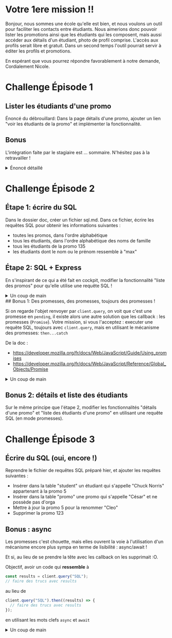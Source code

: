 # Votre 1ere mission !!

Bonjour, nous sommes une école qu'elle est bien, et nous voulons un outil pour faciliter les contacts entre étudiants.
Nous aimerions donc pouvoir lister les promotions ainsi que les étudiants qui les composent,
mais aussi accéder aux détails d'un étudiant, photo de profil comprise.
L'accès aux profils serait libre et gratuit.
Dans un second temps l'outil pourrait servir à éditer les profils et promotions.

En espérant que vous pourrez répondre favorablement à notre demande,
Cordialement
Nicole.

# Challenge Épisode 1

## Lister les étudiants d'une promo

Énoncé du débrouillard: Dans la page détails d'une promo, ajouter un lien "voir les étudiants de la promo" et implémenter la fonctionnalité.

## Bonus

L'intégration faite par le stagiaire est ... sommaire. N'hésitez pas à la retravailler !

<details>
<summary>Énoncé détaillé</summary>

- La fonctionnalité concerne une seule promo, donc là encore on a besoin d'une route paramétrée pour cibler un ID. par exemple `/promo/:id/students`
- La méthode associée doit être dans un controller. Soit `promoController`, soit `studentController`, à vous de voir ce qui vous semble le plus logique, du moment que la méthode porte un nom explicite !
- Dans cette méthode il faut :
  - récupérer l'id de la promo ciblée
  - trouver la liste des étudiants de la promo. Importer la liste des étudiants depuis le json, et utiliser une boucle ou un [`.filter`](https://developer.mozilla.org/fr/docs/Web/JavaScript/Reference/Global_Objects/Array/filter#syntaxe).
  - "render" la view, sans oublier de lui transmettre les données !
- Contruire la view en listant les étudiants
- Ne pas oublier d'ajouter le lien vers la fonctionnalité dans la page "détails d'une promo".
</details>




# Challenge Épisode 2

## Étape 1: écrire du SQL

Dans le dossier doc, créer un fichier sql.md. Dans ce fichier, écrire les requêtes SQL pour obtenir les informations suivantes :

- toutes les promos, dans l'ordre alphabétique
- tous les étudiants, dans l'ordre alphabétique des noms de famille
- tous les étudiants de la promo 135
- les étudiants dont le nom ou le prénom ressemble à "max"

## Étape 2: SQL + Express

En s'inspirant de ce qui a été fait en cockpit, modifier la fonctionnalité "liste des promos" pour qu'elle utilise une requête SQL !

<details>
<summary>Un coup de main</summary>

Toutes les modifications vont se passer dans le fichier `promoController.js` !

- D'abord il faut pouvoir parler à la base de données. Donc il nous faut un client. Créer et connecter un client `pg`, juste avant la définition du controller.
- Puis dans la méthode qui liste des promos, il faut exécuter une requête SQL !
- Ne pas oublier que la méthode `client.query` ne renvoie pas directement les résultats, il faut définir un _callback_.

```js
promoList: (req, res) => {
  //...
  client.query("du sql", (error, results) => {
    // cette fonction se déclenchera quand la BDD aura répondu.
    // c'est ici qu'il faut soit traiter l'erreur si il y en a une, soit utiliser les résultats !
  });
  // pas de code ici : on ne fait rien tant que la BDD n'a pas répondu!
};
```

</details>
## Bonus 1: Des promesses, des promesses, toujours des promesses !

Si on regarde l'objet renvoyer par `client.query`, on voit que c'est une promesse en `pending`, il existe alors une autre solution que les callback : les promesses (`Promise`).
Votre mission, si vous l'acceptez : executer une requête SQL, toujours avec `client.query`, mais en utilisant le mécanisme des promesses: `then...catch`

De la doc : 
- https://developer.mozilla.org/fr/docs/Web/JavaScript/Guide/Using_promises
- https://developer.mozilla.org/fr/docs/Web/JavaScript/Reference/Global_Objects/Promise

<details>
<summary>Un coup de main</summary>

Notre appel à client.query qui ressemblait à :

```js
client.query("du sql", (error, results) => {
  // cette fonction se déclenchera quand la BDD aura répondu.
  // c'est ici qu'il faut soit traiter l'erreur si il y en a une, soit utiliser les résultats !
});
```

Va devenir

```js
client.query("du sql").then((data) => {
  // cette fonction se déclenchera quand la BDD aura répondu.
  // c'est ici qu'il faut utiliser les résultats
  // par contre, cette fonction ne sera pas appelée en cas d'erreur.
});
```

Et si on veut traiter l'erreur

```js
client
  .query("du sql")
  .then((data) => {
    // cette fonction se déclenchera quand la BDD aura répondu.
    // c'est ici qu'il faut utiliser les résultats
    // par contre, cette fonction ne sera pas appelée en cas d'erreur.
  })
  .catch((error) => {
    // fonction appelée en cas d'erreur
  });
```

</details>

## Bonus 2: détails et liste des étudiants

Sur le même principe que l'étape 2, modifier les fonctionnalités "détails d'une promo" et "liste des étudiants d'une promo" en utilisant une requête SQL (en mode promesses).

# Challenge Épisode 3

## Écrire du SQL (oui, encore !)

Reprendre le fichier de requêtes SQL préparé hier, et ajouter les requêtes suivantes :

- Insérer dans la table "student" un étudiant qui s'appelle "Chuck Norris" appartenant à la promo 5
- Insérer dans la table "promo" une promo qui s'appelle "César" et ne possède pas d'orga
- Mettre à jour la promo 5 pour la renommer "Cleo"
- Supprimer la promo 123

## Bonus : async

Les promesses c'est chouette, mais elles ouvrent la voie à l'utilisation d'un mécanisme encore plus sympa en terme de lisibilité : async/await !

Et si, au lieu de se prendre la tête avec les callback on les supprimait :O.

Objectif, avoir un code qui **ressemble** à

```js
const results = client.query("SQL");
// faire des trucs avec results
```

au lieu de

```js
client.query("SQL").then((results) => {
  // faire des trucs avec results
});
```

en utilisant les mots clefs `async` et `await`

<details>
<summary>Un coup de main</summary>

async/await sont des mots clefs qui permettent de rendre la promesse complètement transparente. `await` permet de dire à une fonction qui devrait nous renvoyer une promesse : "non, mais en fait je n'en veux pas de ta promesse, je vais directement attendre le résultat, je ne passe pas à la suite tant que je ne l'ai pas !"

```js
client.query("du SQL").then((results) => {
  // faire des trucs avec results
});
```

devient

```js
const results = await client.query("du SQL");
```

Par contre ! Ça n'est pas non plus la fête du slip, on peut passer l'appel asynchrone de la requête SQL en "_synchrone_", mais à la seule condition de passer _toute_ la fonction qui contient ce code en asynchrone pour lui spécifier qu'il y aura du code asynchrone à l'intérieur.

```js
// on note l'ajout de async avant la fonction
async promoList(req, res) {
  const results = await client.query('du SQL');
  // faire des trucs avec results
}
```

Bah, oui, mais et pour l'erreur ? Je vous laisse chercher. Allez, un petit indice : https://developer.mozilla.org/fr/docs/Web/JavaScript/Reference/Statements/try...catch

</details>

